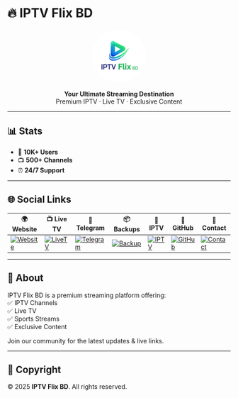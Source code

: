 # 🔥 IPTV Flix BD

<p align="center">
  <img src="logo/logo.jpg" alt="IPTV Flix BD Logo" width="120" height="120" style="border-radius:50%;">
</p>

<p align="center">
  <b>Your Ultimate Streaming Destination</b><br>
  Premium IPTV · Live TV · Exclusive Content
</p>

---

## 📊 Stats

- 👥 **10K+ Users**  
- 📺 **500+ Channels**  
- ⏰ **24/7 Support**

---

## 🌐 Social Links

| 🌍 Website | 📺 Live TV | 💬 Telegram | 📦 Backups | 📡 IPTV | 🐙 GitHub | 📩 Contact |
|------------|------------|-------------|------------|---------|-----------|------------|
| [![Website](https://img.shields.io/badge/Website-IPTV-Flix-BD-blue?style=for-the-badge&logo=firefox)](https://IPTVFlixBD.pages.dev) | [![LiveTV](https://img.shields.io/badge/Live%20TV-Watch-red?style=for-the-badge&logo=tv)](https://IPTVFlixBD.pages.dev) | [![Telegram](https://img.shields.io/badge/Join-Telegram-blue?style=for-the-badge&logo=telegram)](https://t.me/IPTVFlixBD) | [![Backup](https://img.shields.io/badge/Backups-Telegram-lightgrey?style=for-the-badge&logo=database)](https://t.me/IPTVFlixBDbackup) | [![IPTV](https://img.shields.io/badge/IPTV-Telegram-green?style=for-the-badge&logo=satellite)](https://t.me/IPTVFlixBD) | [![GitHub](https://img.shields.io/badge/GitHub-IPTVFlixBD-black?style=for-the-badge&logo=github)](https://github.com/IPTVFlixBD) | [![Contact](https://img.shields.io/badge/Contact-Telegram-informational?style=for-the-badge&logo=telegram)](https://t.me/) |

---

## 🚀 About

IPTV Flix BD is a premium streaming platform offering:  
✅ IPTV Channels  
✅ Live TV  
✅ Sports Streams  
✅ Exclusive Content  

Join our community for the latest updates & live links.  

---

## 📅 Copyright

© 2025 **IPTV Flix BD**. All rights reserved.

